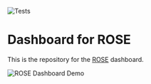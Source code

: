 ![Tests](https://github.com/PlatypusBytes/ROSE-dashboard/actions/workflows/workflow.yml/badge.svg)

# Dashboard for ROSE
This is the repository for the [ROSE](https://github.com/PlatypusBytes/ROSE) dashboard.

![ROSE Dashboard Demo](/_static/dashboard.gif)